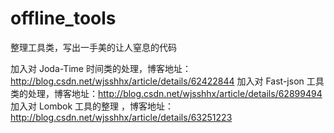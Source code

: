 # offline_tools
整理工具类，写出一手美的让人窒息的代码

加入对 Joda-Time 时间类的处理，博客地址：http://blog.csdn.net/wjsshhx/article/details/62422844
加入对 Fast-json 工具类的处理，博客地址：http://blog.csdn.net/wjsshhx/article/details/62899494
加入对 Lombok    工具的整理  ，博客地址：http://blog.csdn.net/wjsshhx/article/details/63251223
